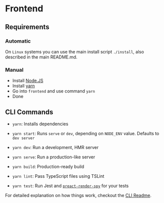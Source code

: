# Frontend

## Requirements

### Automatic

On `Linux` systems you can use the main install script `./install`, also described in the main README.md.

### Manual

-   Install [Node.JS](https://nodejs.org/en/download/)
-   Install [yarn](https://yarnpkg.com/en/docs/install#debian-stable)
-   Go into `frontend` and use command `yarn`
-   Done

## CLI Commands

-   `yarn`: Installs dependencies

-   `yarn start`: Runs `serve` or `dev`, depending on `NODE_ENV` value. Defaults to `dev server`

-   `yarn dev`: Run a development, HMR server

-   `yarn serve`: Run a production-like server

-   `yarn build`: Production-ready build

-   `yarn lint`: Pass TypeScript files using TSLint

-   `yarn test`: Run Jest and [`preact-render-spy`](https://github.com/mzgoddard/preact-render-spy) for your tests

For detailed explanation on how things work, checkout
the [CLI Readme](https://github.com/developit/preact-cli/blob/master/README.md).
